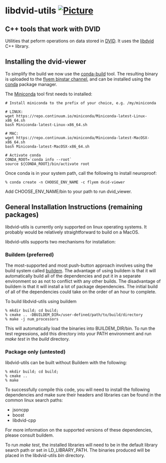 # libdvid-utils [![Picture](https://raw.github.com/janelia-flyem/janelia-flyem.github.com/master/images/gray_janelia_logo.png)](http://janelia.org/)
## C++ tools that work with DVID

Utilities that peform operations on data stored in [DVID](http://github.com/janelia-flyem/dvid).
It uses the [libdvid](http://github.com/janelia-flyem/libdvid-cpp) C++ library.

## Installing the dvid-viewer

To simplify the build we now use the [conda-build](http://conda.pydata.org/docs/build.html) tool.
The resulting binary is uploaded to the [flyem binstar channel](https://binstar.org/flyem),
and can be installed using the [conda](http://conda.pydata.org/) package manager.

The [Miniconda](http://conda.pydata.org/miniconda.html) tool first needs to installed:

```
# Install miniconda to the prefix of your choice, e.g. /my/miniconda

# LINUX:
wget https://repo.continuum.io/miniconda/Miniconda-latest-Linux-x86_64.sh
bash Miniconda-latest-Linux-x86_64.sh

# MAC:
wget https://repo.continuum.io/miniconda/Miniconda-latest-MacOSX-x86_64.sh
bash Miniconda-latest-MacOSX-x86_64.sh

# Activate conda
CONDA_ROOT=`conda info --root`
source ${CONDA_ROOT}/bin/activate root
```
Once conda is in your system path, call the following to install neuroproof:

    % conda create -n CHOOSE_ENV_NAME -c flyem dvid-viewer

Add CHOOSE_ENV_NAME/bin to your path to run dvid_viewer.

## General Installation Instructions (remaining packages)

libdvid-utils is currently only supported on linux operating systems.  It probably
would be relatively straightforward to build on a MacOS.

libdvid-utils supports two mechanisms for installation:

### Buildem (preferred)

The most-supported and most push-button approach involves using the build system
called [buildem](https://github.com/janelia-flyem/buildem).  The advantage
of using buildem is that it will automatically build all of the dependencies
and put it in a separate environment so as not to conflict with any other
builds.  The disadvantage of buildem is that it will
install a lot of package dependencies.  The initial build of all of the dependencies
could take on the order of an hour to complete.

To build libdvid-utils using buildem

    % mkdir build; cd build;
    % cmake .. -DBUILDEM_DIR=/user-defined/path/to/build/directory
    % make -j num_processors

This will automatically load the binaries into BUILDEM_DIR/bin.  To run
the test regressions, add this directory into your PATH environment and
run <i>make test</i> in the <i>build</i> directory.

### Package only (untested) 

libdvid-utils can be built without Buildem with the following:

    % mkdir build; cd build;
    % cmake ..
    % make

To successfully compile this code, you will need to install the following
dependencies and make sure their headers and libraries can be found in
the common linux search paths:

* jsoncpp
* boost
* libdvid-cpp

For more information on the supported versions of these dependencies, please
consult buildem.

To run <i>make test</i>, the installed libraries will need to be in the default
library search path or set in LD_LIBRARY_PATH. The
binaries produced will be placed in the libdvid-utils <i>bin</i> directory.


